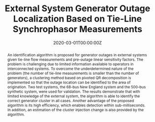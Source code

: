 ---
title: "External System Generator Outage Localization Based on Tie-Line Synchrophasor Measurements"
authors:
- admin
- J. E. Tate
author_notes:
- "1"
- "2"
date: "2020-03-01T00:00:00Z"
doi: "10.1109/TPWRS.2019.2942257"

# Schedule page publish date (NOT publication's date).
publishDate: "2017-01-01T00:00:00Z"

# Publication type.
# Legend: 0 = Uncategorized; 1 = Conference paper; 2 = Journal article;
# 3 = Preprint / Working Paper; 4 = Report; 5 = Book; 6 = Book section;
# 7 = Thesis; 8 = Patent
publication_types: ["2"]

# Publication name and optional abbreviated publication name.
publication: "* IEEE Transactions on Power Systems (Volume: 35, Issue: 2, March 2020)"
publication_short: ""

abstract: An identification algorithm is proposed for generator outages in external systems given tie-line flow measurements and pre-outage linear sensitivity factors. The problem is challenging due to limited information available to operators in interconnected systems. To overcome the underdetermined nature of the problem (the number of tie-line measurements is smaller than the number of generators), a clustering method based on pivoted QR decomposition is implemented so that the outage location can be identified to the area of origination. Two test systems, the 68-bus New England system and the 500-bus synthetic system, were used for validation. The results demonstrate that with limited knowledge of the external system, the algorithm is able to identify the correct generator cluster in all cases. Another advantage of the proposed algorithm is its high efficiency, which enables detection within sub-milliseconds. In addition, an estimation of the cluster injection change is also provided by the algorithm.
# Summary. An optional shortened abstract.
#summary: Lorem ipsum dolor sit amet, consectetur adipiscing elit. Duis posuere tellus ac convallis placerat. Proin tincidunt magna sed ex sollicitudin condimentum.

tags:
- Source Themes
featured: false

# links:
# - name: ""
#   url: ""
url_pdf: files/08843926.pdf
url_code: ''
url_dataset: ''
url_poster: ''
url_project: ''
url_slides: ''
url_source: ''
url_video: ''


# Associated Projects (optional).
#   Associate this publication with one or more of your projects.
#   Simply enter your project's folder or file name without extension.
#   E.g. `internal-project` references `content/project/internal-project/index.md`.
#   Otherwise, set `projects: []`.
projects: []

# Slides (optional).
#   Associate this publication with Markdown slides.
#   Simply enter your slide deck's filename without extension.
#   E.g. `slides: "example"` references `content/slides/example/index.md`.
#   Otherwise, set `slides: ""`.
slides: ""
---